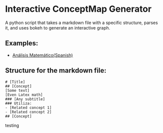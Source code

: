 # Interactive ConceptMap Generator
A python script that takes a markdown file with a specific structure, parses it, and uses bokeh to generate an interactive graph.

## Examples:
- [Análisis Matemático(Spanish)](https://eyon42.github.io/InteractiveConceptMapGenerator/am_map.html)

## Structure for the markdown file:

```
# [Title]
## [Concept]
[Some text]
[Even Latex math]
### [Any subtitle]
### Utiliza:
- [Related concept 1]
- [Related concept 2]
## [Concept]
```
testing
